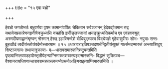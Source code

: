 +++
title = "१५ एवा बभ्रो"

+++

हेबभ्रो जगतोभर्तः बभ्रुवर्णवा वृषभ कामानांवर्षितः चेकितान सर्वञ्जानन् हेदेवद्योतमान रुद्र यथायेनप्रकारेणनहृणीषेनक्रुध्यसि नचहंसि हृणीङ्लज्जायां अयङ्क्रुध्यतिकर्माच एव एवंहवनश्रुत् अस्मदीयमाह्वानंश्रृण्वन् नोस्मान् हेरुद्र इहास्मिन्देशे बोधिबुद्भ्यस्व विदथेयज्ञे गृहेवासुवीराः शोभ- नपुत्राः सन्तः ब्रुहत्प्रौढं त्वदीयंस्तोत्रंवदेमोच्चारयाम ॥ १५ ॥धारावराइतिपञ्चदशर्चन्द्वितीयंसूक्तं गार्त्समदम्मारुतं अन्त्यात्रिष्टुप् शिष्टाजगत्यः तथाचानुक्रान्त- म्—धारावरामारुतन्त्रिष्टुबन्तमिति पृष्ठ्याभिप्लवषडहयोस्तृतीयेहन्याग्निमारुतशस्रस्यइदम्मारुतनि- विद्धानं सूत्रितञ्च—वैश्वानरायधिषणान्धारावरामरुतस्त्वमग्नेप्रथमोअङ्गिराइत्याग्निमारुतमिति ।